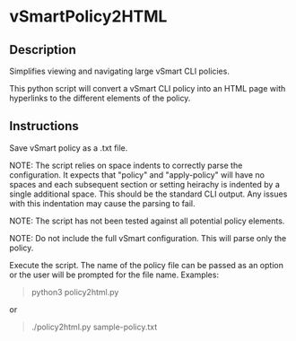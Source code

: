 # vSmartPolicy2HTML

## Description

Simplifies viewing and navigating large vSmart CLI policies.

This python script will convert a vSmart CLI policy into an HTML page with hyperlinks to the different elements of the policy.

## Instructions

Save vSmart policy as a .txt file.

NOTE: The script relies on space indents to correctly parse the configuration.  It expects that "policy" and "apply-policy" will have no spaces and each subsequent section or setting heirachy is indented by a single additional space.  This should be the standard CLI output.  Any issues with this indentation may cause the  parsing to fail.

NOTE: The script has not been tested against all potential policy elements.

NOTE: Do not include the full vSmart configuration.  This will parse only the policy.

Execute the script.  The name of the policy file can be passed as an option or the user will be prompted for the file name.  Examples:

> python3 policy2html.py

or

> ./policy2html.py sample-policy.txt
